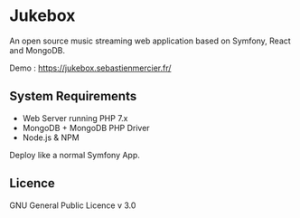 # Jukebox

An open source music streaming web application based on Symfony, React and MongoDB.

Demo : https://jukebox.sebastienmercier.fr/

## System Requirements

- Web Server running PHP 7.x
- MongoDB + MongoDB PHP Driver
- Node.js & NPM

Deploy like a normal Symfony App.

## Licence

GNU General Public Licence v 3.0